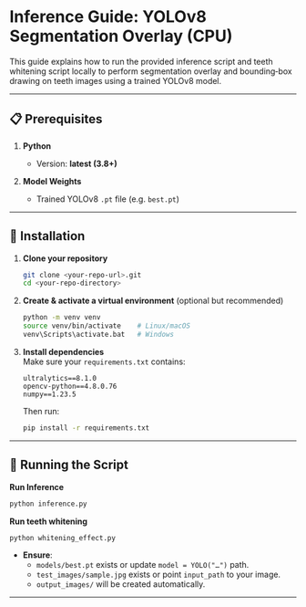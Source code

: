 
# Inference Guide: YOLOv8 Segmentation Overlay (CPU)

This guide explains how to run the provided inference script and teeth whitening script locally to perform segmentation overlay and bounding‐box drawing on teeth images using a trained YOLOv8 model.

---

## 📋 Prerequisites

1. **Python**  
   - Version: **latest (3.8+)**


2. **Model Weights**  
   - Trained YOLOv8 `.pt` file (e.g. `best.pt`)

---

## 🔧 Installation

1. **Clone your repository**  
   ```bash
   git clone <your-repo-url>.git
   cd <your-repo-directory>
   ```

2. **Create & activate a virtual environment** (optional but recommended)  
   ```bash
   python -m venv venv
   source venv/bin/activate    # Linux/macOS
   venv\Scripts\activate.bat   # Windows
   ```

3. **Install dependencies**  
   Make sure your `requirements.txt` contains:
   ```text
   ultralytics==8.1.0
   opencv-python==4.8.0.76
   numpy==1.23.5
   ```
   Then run:
   ```bash
   pip install -r requirements.txt
   ```

---

## 🚀 Running the Script

**Run Inference**

```bash
python inference.py
```
 **Run teeth whitening**  
   ```bash
   python whitening_effect.py
   ```

- **Ensure**:
  - `models/best.pt` exists or update `model = YOLO("…")` path.
  - `test_images/sample.jpg` exists or point `input_path` to your image.
  - `output_images/` will be created automatically.

---

